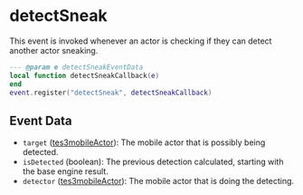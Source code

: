 # detectSneak

This event is invoked whenever an actor is checking if they can detect another actor sneaking.

```lua
--- @param e detectSneakEventData
local function detectSneakCallback(e)
end
event.register("detectSneak", detectSneakCallback)
```

## Event Data

* `target` ([tes3mobileActor](../../types/tes3mobileActor)): The mobile actor that is possibly being detected.
* `isDetected` (boolean): The previous detection calculated, starting with the base engine result.
* `detector` ([tes3mobileActor](../../types/tes3mobileActor)): The mobile actor that is doing the detecting.

